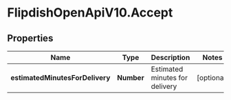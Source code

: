 # FlipdishOpenApiV10.Accept

## Properties
Name | Type | Description | Notes
------------ | ------------- | ------------- | -------------
**estimatedMinutesForDelivery** | **Number** | Estimated minutes for delivery | [optional] 


